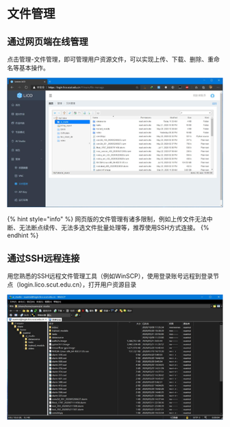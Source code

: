 # 文件管理

## 通过网页端在线管理

点击管理-文件管理，即可管理用户资源文件，可以实现上传、下载、删除、重命名等基本操作。

![](../.gitbook/assets/qq-jie-tu-20201009151134.jpg)

{% hint style="info" %}
网页版的文件管理有诸多限制，例如上传文件无法中断、无法断点续传、无法多选文件批量处理等，推荐使用SSH方式连接。
{% endhint %}

## 通过SSH远程连接

用您熟悉的SSH远程文件管理工具（例如WinSCP），使用登录账号远程到登录节点（login.lico.scut.edu.cn），打开用户资源目录

![](../.gitbook/assets/qq-jie-tu-20201009151715.jpg)



